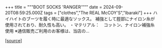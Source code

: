 +++
title = """BOOT SOCKS 'RANGER'"""
date = 2024-09-20T08:59:25.000Z
tags = ["clothes","The REAL McCOY'S","Ibaraki"]
+++
ハイハイトのブーツを履く時に最適なソックス。 補強として脛部にナイロン糸が使用されており、耐久性も高い。 ・マテリアル：　コットン、ナイロン補強糸使用 ※通信販売ご利用のお客様は、当店の...

[[source]](https://the-realmccoys.ocnk.net/product/1297)
